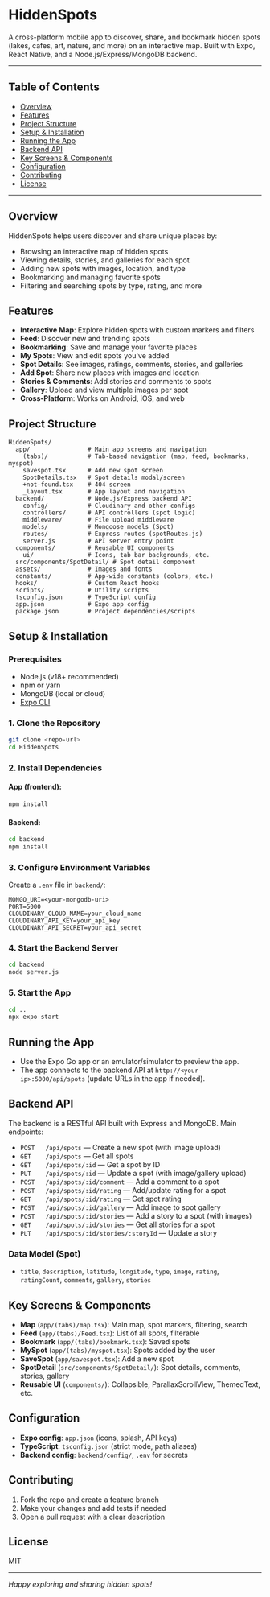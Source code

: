 # HiddenSpots

A cross-platform mobile app to discover, share, and bookmark hidden spots (lakes, cafes, art, nature, and more) on an interactive map. Built with Expo, React Native, and a Node.js/Express/MongoDB backend.

---

## Table of Contents
- [Overview](#overview)
- [Features](#features)
- [Project Structure](#project-structure)
- [Setup & Installation](#setup--installation)
- [Running the App](#running-the-app)
- [Backend API](#backend-api)
- [Key Screens & Components](#key-screens--components)
- [Configuration](#configuration)
- [Contributing](#contributing)
- [License](#license)

---

## Overview
HiddenSpots helps users discover and share unique places by:
- Browsing an interactive map of hidden spots
- Viewing details, stories, and galleries for each spot
- Adding new spots with images, location, and type
- Bookmarking and managing favorite spots
- Filtering and searching spots by type, rating, and more

## Features
- **Interactive Map**: Explore hidden spots with custom markers and filters
- **Feed**: Discover new and trending spots
- **Bookmarking**: Save and manage your favorite places
- **My Spots**: View and edit spots you've added
- **Spot Details**: See images, ratings, comments, stories, and galleries
- **Add Spot**: Share new places with images and location
- **Stories & Comments**: Add stories and comments to spots
- **Gallery**: Upload and view multiple images per spot
- **Cross-Platform**: Works on Android, iOS, and web

## Project Structure
```
HiddenSpots/
  app/                # Main app screens and navigation
    (tabs)/           # Tab-based navigation (map, feed, bookmarks, myspot)
    savespot.tsx      # Add new spot screen
    SpotDetails.tsx   # Spot details modal/screen
    +not-found.tsx    # 404 screen
    _layout.tsx       # App layout and navigation
  backend/            # Node.js/Express backend API
    config/           # Cloudinary and other configs
    controllers/      # API controllers (spot logic)
    middleware/       # File upload middleware
    models/           # Mongoose models (Spot)
    routes/           # Express routes (spotRoutes.js)
    server.js         # API server entry point
  components/         # Reusable UI components
    ui/               # Icons, tab bar backgrounds, etc.
  src/components/SpotDetail/ # Spot detail component
  assets/             # Images and fonts
  constants/          # App-wide constants (colors, etc.)
  hooks/              # Custom React hooks
  scripts/            # Utility scripts
  tsconfig.json       # TypeScript config
  app.json            # Expo app config
  package.json        # Project dependencies/scripts
```

## Setup & Installation
### Prerequisites
- Node.js (v18+ recommended)
- npm or yarn
- MongoDB (local or cloud)
- [Expo CLI](https://docs.expo.dev/get-started/installation/)

### 1. Clone the Repository
```bash
git clone <repo-url>
cd HiddenSpots
```

### 2. Install Dependencies
#### App (frontend):
```bash
npm install
```
#### Backend:
```bash
cd backend
npm install
```

### 3. Configure Environment Variables
Create a `.env` file in `backend/`:
```
MONGO_URI=<your-mongodb-uri>
PORT=5000
CLOUDINARY_CLOUD_NAME=your_cloud_name
CLOUDINARY_API_KEY=your_api_key
CLOUDINARY_API_SECRET=your_api_secret
```

### 4. Start the Backend Server
```bash
cd backend
node server.js
```

### 5. Start the App
```bash
cd ..
npx expo start
```

## Running the App
- Use the Expo Go app or an emulator/simulator to preview the app.
- The app connects to the backend API at `http://<your-ip>:5000/api/spots` (update URLs in the app if needed).

## Backend API
The backend is a RESTful API built with Express and MongoDB. Main endpoints:

- `POST   /api/spots`           — Create a new spot (with image upload)
- `GET    /api/spots`           — Get all spots
- `GET    /api/spots/:id`       — Get a spot by ID
- `PUT    /api/spots/:id`       — Update a spot (with image/gallery upload)
- `POST   /api/spots/:id/comment` — Add a comment to a spot
- `POST   /api/spots/:id/rating`  — Add/update rating for a spot
- `GET    /api/spots/:id/rating`  — Get spot rating
- `POST   /api/spots/:id/gallery` — Add image to spot gallery
- `POST   /api/spots/:id/stories` — Add a story to a spot (with images)
- `GET    /api/spots/:id/stories` — Get all stories for a spot
- `PUT    /api/spots/:id/stories/:storyId` — Update a story

### Data Model (Spot)
- `title`, `description`, `latitude`, `longitude`, `type`, `image`, `rating`, `ratingCount`, `comments`, `gallery`, `stories`

## Key Screens & Components
- **Map** (`app/(tabs)/map.tsx`): Main map, spot markers, filtering, search
- **Feed** (`app/(tabs)/Feed.tsx`): List of all spots, filterable
- **Bookmark** (`app/(tabs)/bookmark.tsx`): Saved spots
- **MySpot** (`app/(tabs)/myspot.tsx`): Spots added by the user
- **SaveSpot** (`app/savespot.tsx`): Add a new spot
- **SpotDetail** (`src/components/SpotDetail/`): Spot details, comments, stories, gallery
- **Reusable UI** (`components/`): Collapsible, ParallaxScrollView, ThemedText, etc.

## Configuration
- **Expo config**: `app.json` (icons, splash, API keys)
- **TypeScript**: `tsconfig.json` (strict mode, path aliases)
- **Backend config**: `backend/config/`, `.env` for secrets

## Contributing
1. Fork the repo and create a feature branch
2. Make your changes and add tests if needed
3. Open a pull request with a clear description

## License
MIT

---

*Happy exploring and sharing hidden spots!*
